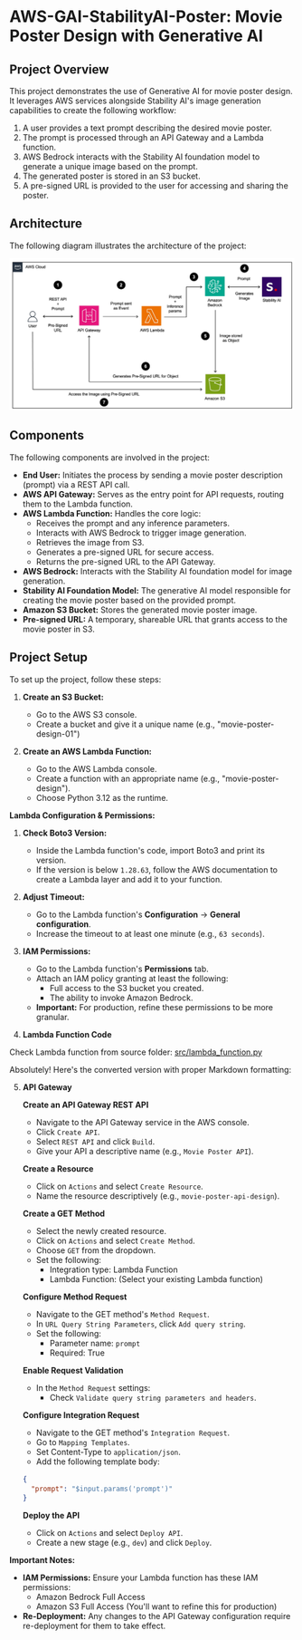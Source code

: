 # AWS-GAI-StabilityAI-Poster: Movie Poster Design with Generative AI

## Project Overview

This project demonstrates the use of Generative AI for movie poster design.  It leverages AWS services alongside Stability AI's image generation capabilities to create the following workflow:

1. A user provides a text prompt describing the desired movie poster.
2. The prompt is processed through an API Gateway and a Lambda function.
3. AWS Bedrock interacts with the Stability AI foundation model to generate a unique image based on the prompt.
4. The generated poster is stored in an S3 bucket.
5. A pre-signed URL is provided to the user for accessing and sharing the poster.

## Architecture

The following diagram illustrates the architecture of the project:

<img src="./docs/movie_poster_design_architecture.jpg" alt="Architecture Diagram" width="600">

## Components

The following components are involved in the project:

* **End User:** Initiates the process by sending a movie poster description (prompt) via a REST API call.
* **AWS API Gateway:** Serves as the entry point for API requests, routing them to the Lambda function. 
* **AWS Lambda Function:**  Handles the core logic:
    * Receives the prompt and any inference parameters.
    * Interacts with AWS Bedrock to trigger image generation.
    * Retrieves the image from S3.
    * Generates a pre-signed URL for secure access.
    * Returns the pre-signed URL to the API Gateway.
* **AWS Bedrock:** Interacts with the Stability AI foundation model for image generation.
* **Stability AI Foundation Model:** The generative AI model responsible for creating the movie poster based on the provided prompt.
* **Amazon S3 Bucket:** Stores the generated movie poster image. 
* **Pre-signed URL:** A temporary, shareable URL that grants access to the movie poster in S3.

## Project Setup

To set up the project, follow these steps:

1. **Create an S3 Bucket:**
   * Go to the AWS S3 console.
   * Create a bucket and give it a unique name (e.g., "movie-poster-design-01")

2. **Create an AWS Lambda Function:**
   * Go to the AWS Lambda console.
   * Create a function with an appropriate name (e.g., "movie-poster-design").
   * Choose Python 3.12 as the runtime.

**Lambda Configuration & Permissions:**

1. **Check Boto3 Version:**
   * Inside the Lambda function's code, import Boto3 and print its version.
   * If the version is below `1.28.63`, follow the AWS documentation to create a Lambda layer and add it to your function.  

2. **Adjust Timeout:**
   * Go to the Lambda function's **Configuration** -> **General configuration**.
   * Increase the timeout to at least one minute (e.g., `63 seconds`).

3. **IAM Permissions:**
   * Go to the Lambda function's **Permissions** tab.
   * Attach an IAM policy granting at least the following:
     * Full access to the S3 bucket you created.
     * The ability to invoke Amazon Bedrock.
   * **Important:** For production, refine these permissions to be more granular.

4. **Lambda Function Code**

Check Lambda function from source folder: [src/lambda_function.py](src/lambda_function.py)

Absolutely! Here's the converted version with proper Markdown formatting:

5. **API Gateway**

   **Create an API Gateway REST API**
   * Navigate to the API Gateway service in the AWS console.
   * Click `Create API`.
   * Select `REST API` and click `Build`.
   * Give your API a descriptive name (e.g., `Movie Poster API`).

   **Create a Resource**
   * Click on `Actions` and select `Create Resource`.
   * Name the resource descriptively (e.g.,  `movie-poster-api-design`).

   **Create a GET Method**
   * Select the newly created resource.
   * Click on `Actions` and select `Create Method`.
   * Choose `GET` from the dropdown.
   * Set the following:
      *  Integration type: Lambda Function
      *  Lambda Function: (Select your existing Lambda function) 

   **Configure Method Request**
   * Navigate to the GET method's `Method Request`.
   * In `URL Query String Parameters`, click `Add query string`.
   * Set the following:
      * Parameter name: `prompt`
      * Required: True 

   **Enable Request Validation**
   * In the `Method Request` settings:
      * Check `Validate query string parameters and headers`.

   **Configure Integration Request**
   * Navigate to the GET method's `Integration Request`.
   * Go to `Mapping Templates`.
   *  Set Content-Type to `application/json`.
   * Add the following template body:

   ```json
   {
     "prompt": "$input.params('prompt')" 
   }
   ```

   **Deploy the API**
   * Click  on `Actions` and select `Deploy API`.
   * Create a new stage (e.g., `dev`) and click `Deploy`.

**Important Notes:**

* **IAM Permissions:** Ensure your Lambda function has these IAM permissions:
   * Amazon Bedrock Full Access
   * Amazon S3 Full Access (You'll want to refine this for production)
* **Re-Deployment:** Any changes to the API Gateway configuration require re-deployment for them to take effect. 

